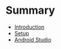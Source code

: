 # Summary

* [Introduction](/README.md)
* [Setup](/setup/README.md)
* [Android Studio](//setup/AndroidStudio.md)



